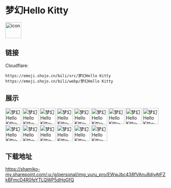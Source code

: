 # 梦幻Hello Kitty
<img src="https://emoji.shojo.cn/bili/src/梦幻Hello Kitty/icon.png" width="50" height="50" alt="icon">

## 链接
Cloudflare:
```
https://emoji.shojo.cn/bili/src/梦幻Hello Kitty
https://emoji.shojo.cn/bili/webp/梦幻Hello Kitty
```
## 展示
<img src="https://emoji.shojo.cn/bili/src/梦幻Hello Kitty/梦幻Hello Kitty-爱你.png" width="50" height="50" alt="梦幻Hello Kitty-爱你">
<img src="https://emoji.shojo.cn/bili/src/梦幻Hello Kitty/梦幻Hello Kitty-坐等.png" width="50" height="50" alt="梦幻Hello Kitty-坐等">
<img src="https://emoji.shojo.cn/bili/src/梦幻Hello Kitty/梦幻Hello Kitty-疑问.png" width="50" height="50" alt="梦幻Hello Kitty-疑问">
<img src="https://emoji.shojo.cn/bili/src/梦幻Hello Kitty/梦幻Hello Kitty-送礼物.png" width="50" height="50" alt="梦幻Hello Kitty-送礼物">
<img src="https://emoji.shojo.cn/bili/src/梦幻Hello Kitty/梦幻Hello Kitty-贴贴.png" width="50" height="50" alt="梦幻Hello Kitty-贴贴">
<img src="https://emoji.shojo.cn/bili/src/梦幻Hello Kitty/梦幻Hello Kitty-许愿.png" width="50" height="50" alt="梦幻Hello Kitty-许愿">
<img src="https://emoji.shojo.cn/bili/src/梦幻Hello Kitty/梦幻Hello Kitty-可爱.png" width="50" height="50" alt="梦幻Hello Kitty-可爱">
<img src="https://emoji.shojo.cn/bili/src/梦幻Hello Kitty/梦幻Hello Kitty-哇哦.png" width="50" height="50" alt="梦幻Hello Kitty-哇哦">
<img src="https://emoji.shojo.cn/bili/src/梦幻Hello Kitty/梦幻Hello Kitty-盯.png" width="50" height="50" alt="梦幻Hello Kitty-盯">
<img src="https://emoji.shojo.cn/bili/src/梦幻Hello Kitty/梦幻Hello Kitty-hello.png" width="50" height="50" alt="梦幻Hello Kitty-hello">
<img src="https://emoji.shojo.cn/bili/src/梦幻Hello Kitty/梦幻Hello Kitty-收到.png" width="50" height="50" alt="梦幻Hello Kitty-收到">
<img src="https://emoji.shojo.cn/bili/src/梦幻Hello Kitty/梦幻Hello Kitty-无语.png" width="50" height="50" alt="梦幻Hello Kitty-无语">
<img src="https://emoji.shojo.cn/bili/src/梦幻Hello Kitty/梦幻Hello Kitty-游泳.png" width="50" height="50" alt="梦幻Hello Kitty-游泳">
<img src="https://emoji.shojo.cn/bili/src/梦幻Hello Kitty/梦幻Hello Kitty-乖巧.png" width="50" height="50" alt="梦幻Hello Kitty-乖巧">
<img src="https://emoji.shojo.cn/bili/src/梦幻Hello Kitty/梦幻Hello Kitty-学习.png" width="50" height="50" alt="梦幻Hello Kitty-学习">

## 下载地址

https://shamiko-my.sharepoint.com/:u:/g/personal/img_yuru_pro/EWwJbc438fVAnu8diyAtFZkBFmcD4R0feYTLQWP5dHgGfQ